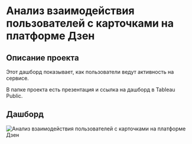 # Анализ взаимодействия пользователей с карточками на платформе Дзен

## Описание проекта
Этот дашборд показывает, как пользователи ведут активность на сервисе.

В папке проекта есть презентация и ссылка на дашборд в Tableau Public. 

## Дашборд
![Анализ взаимодействия пользователей с карточками на платформе Дзен](https://github.com/SweexFox/portfolio-projects/assets/141644044/71ecfcf1-0d9c-449c-b3b2-ba6294b683e5)
